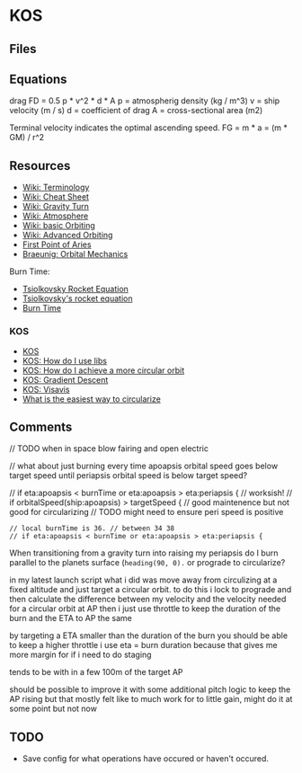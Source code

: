 # KOS

## Files

## Equations

drag
FD = 0.5 p * v^2 * d * A
p = atmospherig density (kg / m^3)
v = ship velocity (m / s)
d = coefficient of drag
A = cross-sectional area (m2)

Terminal velocity indicates the optimal ascending speed.
FG = m * a = (m * GM) / r^2


## Resources

- [Wiki: Terminology](https://wiki.kerbalspaceprogram.com/wiki/Terminology)
- [Wiki: Cheat Sheet](https://wiki.kerbalspaceprogram.com/wiki/Cheat_sheet)
- [Wiki: Gravity Turn](https://wiki.kerbalspaceprogram.com/wiki/Gravity_turn)
- [Wiki: Atmosphere](https://wiki.kerbalspaceprogram.com/wiki/Atmosphere)
- [Wiki: basic Orbiting](https://wiki.kerbalspaceprogram.com/wiki/Tutorial:_Basic_Orbiting_(Math))
- [Wiki: Advanced Orbiting](https://wiki.kerbalspaceprogram.com/wiki/Tutorial:_Advanced_Orbiting)
- [First Point of Aries](https://en.wikipedia.org/wiki/First_Point_of_Aries)
- [Braeunig: Orbital Mechanics](http://www.braeunig.us/space/orbmech.htm)

Burn Time:

- [Tsiolkovsky Rocket Equation](https://en.wikipedia.org/wiki/Tsiolkovsky_rocket_equation)
- [Tsiolkovsky's rocket equation](https://canmom.github.io/physics/rocket-equation#information-staging)
- [Burn Time](https://www.reddit.com/r/Kos/comments/3ftcwk/compute_burn_time_with_calculus/)

### KOS

- [KOS](https://ksp-kos.github.io/KOS/contents.html)
- [KOS: How do I use libs](https://www.reddit.com/r/Kos/comments/43wgoc/how_do_i_use_libraries/)
- [KOS: How do I achieve a more circular orbit](https://www.reddit.com/r/KerbalSpaceProgram/comments/2c2bo5/how_can_i_achieve_a_more_circular_orbit/)
- [KOS: Gradient Descent](https://www.reddit.com/r/Kos/comments/bg7qlz/gradient_descent_is_finding_unusual_solution/)
- [KOS: Visavis](https://www.reddit.com/r/Kos/comments/azr17q/how_can_you_calculate_the_circularisation_burn/)
- [What is the easiest way to circularize](https://www.reddit.com/r/Kos/comments/2wuo9o/what_is_the_easiest_way_to_circularize_while/)

## Comments

// TODO when in space blow fairing and open electric

// what about just burning every time apoapsis orbital speed goes below target speed until periapsis orbital speed is below target speed?

// if eta:apoapsis < burnTime or eta:apoapsis > eta:periapsis { // worksish!
// if orbitalSpeed(ship:apoapsis) > targetSpeed {  // good maintenence but not good for circularizing
// TODO might need to ensure peri speed is positive

	// local burnTime is 36. // between 34 38
	// if eta:apoapsis < burnTime or eta:apoapsis > eta:periapsis {

When transitioning from a gravity turn into raising my periapsis do I burn parallel to the planets surface (`heading(90, 0).` or prograde to circularize?

in my latest launch script what i did was move away from circulizing at a fixed altitude and just target a circular orbit.
to do this i lock to prograde and then calculate the difference between my velocity and the velocity needed for a circular orbit at AP then i just use throttle to keep the duration of the burn and the ETA to AP the same

by targeting a ETA smaller than the duration of the burn you should be able to keep a higher throttle i use eta =  burn duration because that gives me more margin for if i need to do staging

tends to be with in a few 100m of the target AP

should be possible to improve it with some additional pitch logic to keep the AP rising but that mostly felt like to much work for to little gain, might do it at some point but not now

## TODO

- Save config for what operations have occured or haven't occured.



